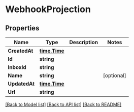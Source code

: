 # WebhookProjection

## Properties

Name | Type | Description | Notes
------------ | ------------- | ------------- | -------------
**CreatedAt** | [**time.Time**](time.Time.md) |  | 
**Id** | **string** |  | 
**InboxId** | **string** |  | 
**Name** | **string** |  | [optional] 
**UpdatedAt** | [**time.Time**](time.Time.md) |  | 
**Url** | **string** |  | 

[[Back to Model list]](../README.md#documentation-for-models) [[Back to API list]](../README.md#documentation-for-api-endpoints) [[Back to README]](../README.md)


